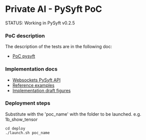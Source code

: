 # Private AI - PySyft PoC

STATUS: Working in PySyft v0.2.5

### PoC description
The description of the tests are in the following doc:
* [PoC pysyft](#https://docs.google.com/document/d/1kEfQx9wNfdk32tPyQPq5v6jP5jKsFRvo_6E2JlIJpC0/edit?ts=5f96ffc3)

### Implementation docs

* [Websockets PySyft API](#https://pysyftbenardi.readthedocs.io/en/add_sphinx_docs/api/syft/workers/index.html)
* [Reference examples](#)
* [Implementation draft figures](#)

### Deployment steps
Substitute with the 'poc_name' with the folder to be launched. e.g. 1b_show_tensor

```console
cd deploy
./launch.sh poc_name 
```
